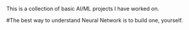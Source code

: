 This is a collection of basic AI/ML projects I have worked on.

#The best way to understand Neural Network is to build one, yourself.
